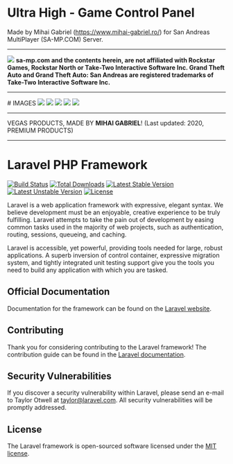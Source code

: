 
  # Ultra High - Game Control Panel
  Made by Mihai Gabriel (https://www.mihai-gabriel.ro/) for San Andreas MultiPlayer (SA-MP.COM) Server.
  <hr>
  <img src="https://www.sa-mp.com/images/logo.png"/>
  <b>sa-mp.com and the contents herein, are not affiliated with Rockstar Games, Rockstar North or Take-Two Interactive Software Inc.
  Grand Theft Auto and Grand Theft Auto: San Andreas are registered trademarks of Take-Two Interactive Software Inc.</b>
  <hr>
  # IMAGES
  <img src="https://www.mihai-gabriel.ro/ade/1.png"/>
  <img src="https://www.mihai-gabriel.ro/ade/2.png"/>
  <img src="https://www.mihai-gabriel.ro/ade/3.png"/>
  <img src="https://www.mihai-gabriel.ro/ade/4.png"/>
  <img src="https://www.mihai-gabriel.ro/ade/5.png"/>
  <hr>
  VEGAS PRODUCTS, MADE BY <b>MIHAI GABRIEL</b>! (Last updated: 2020, PREMIUM PRODUCTS)

<hr>

# Laravel PHP Framework

[![Build Status](https://travis-ci.org/laravel/framework.svg)](https://travis-ci.org/laravel/framework)
[![Total Downloads](https://poser.pugx.org/laravel/framework/d/total.svg)](https://packagist.org/packages/laravel/framework)
[![Latest Stable Version](https://poser.pugx.org/laravel/framework/v/stable.svg)](https://packagist.org/packages/laravel/framework)
[![Latest Unstable Version](https://poser.pugx.org/laravel/framework/v/unstable.svg)](https://packagist.org/packages/laravel/framework)
[![License](https://poser.pugx.org/laravel/framework/license.svg)](https://packagist.org/packages/laravel/framework)

Laravel is a web application framework with expressive, elegant syntax. We believe development must be an enjoyable, creative experience to be truly fulfilling. Laravel attempts to take the pain out of development by easing common tasks used in the majority of web projects, such as authentication, routing, sessions, queueing, and caching.

Laravel is accessible, yet powerful, providing tools needed for large, robust applications. A superb inversion of control container, expressive migration system, and tightly integrated unit testing support give you the tools you need to build any application with which you are tasked.

## Official Documentation

Documentation for the framework can be found on the [Laravel website](http://laravel.com/docs).

## Contributing

Thank you for considering contributing to the Laravel framework! The contribution guide can be found in the [Laravel documentation](http://laravel.com/docs/contributions).

## Security Vulnerabilities

If you discover a security vulnerability within Laravel, please send an e-mail to Taylor Otwell at taylor@laravel.com. All security vulnerabilities will be promptly addressed.

## License

The Laravel framework is open-sourced software licensed under the [MIT license](http://opensource.org/licenses/MIT).
